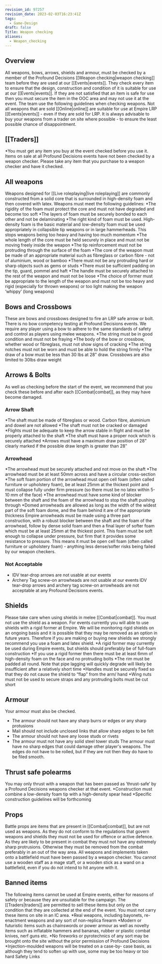 ```yaml
---
revision_id: 97257
revision_date: 2023-02-03T16:23:41Z
tags:
  - Game-Design
draft: false
Title: Weapon checking
aliases:
  - Weapon_checking
---
```

## Overview
All weapons, bows, arrows, shields and armour, must be checked by a member of the Profound Decisions [[Weapon checking|weapon checking]] team before they are used at our [[Events|events]]. They check every item to ensure that the design, construction and condition of it is suitable for use at our [[Events|events]]. If they are not satisfied that an item is safe for use then you must secure the item in the OOC area and may not use it at the event. The team use the following guidelines when checking weapons.
Not all weapons that are sold [[Online|online]] are suitable for use at Empire LRP [[Events|events]] - even if they are sold for LRP. It is always advisable to buy your weapons from a trader on site where possible - to ensure the least possible chance of disappointment.
## [[Traders]]
*You must get any item you buy at the event checked before you use it.
Items on sale at all Profound Decisions events have not been checked by a weapon checker. Please take any item that you purchase to a weapon checker and have it checked.
## All weapons
Weapons designed for [[Live roleplaying|live roleplaying]] are commonly constructed from a solid core that is surrounded in high-density foam and then covered with latex. Weapons must meet the following guidelines: 
*The rigidity of the foam must protect the core and must not have degraded and become too soft
*The layers of foam must be securely bonded to each other and not be delaminating
*The right kind of foam must be used. High-density foam is the basic material and low-density foam must be used appropriately in collapsible tip weapons or in large hammerheads. This stops weapons being too heavy and having too much momentum
*The whole length of the core must be held securely in place and must not be moving freely inside the weapon
*The tip reinforcement must not be protruding through the surface of the foam
*The core of the weapon must be made of an appropriate material such as fibreglass or carbon fibre - not of aluminium, wood or bamboo
*There must not be any protruding hard or sharp objects such as gems or studs
*There must be sufficient padding on the tip, guard, pommel and haft
*The handle must be securely attached to the rest of the weapon and must not be loose
*The choice of former must be appropriate to the length of the weapon and must not be too heavy and rigid (especially for thrown weapons) or too light making the weapon ‘whippy’ (long weapons)
## Bows and Crossbows
These are bows and crossbows designed to fire an LRP safe arrow or bolt. There is no bow competency testing at Profound Decisions events. We require any player using a bow to adhere to the same standards of safety and control as players using melee weapons. 
*The string must be in good condition and must not be fraying
*The body of the bow or crossbow, whether wood or fibreglass, must not show signs of cracking
*The string notches must not be worn and must be able to hold the string firmly
*The draw of a bow must be less than 30 lbs at 28” draw. Crossbows are also limited to 30lbs draw weight
## Arrows & Bolts
As well as checking before the start of the event, we recommend that you check these before and after each [[Combat|combat]], as they may have become damaged. 
### Arrow Shaft
*The shaft must be made of fibreglass or wood. Carbon fibre, aluminium and dowel are not allowed
*The shaft must not be cracked or damaged
*Flights must be adequate to keep the arrow stable in flight and must be properly attached to the shaft
*The shaft must have a proper nock which is securely attached
*Arrows must have a maximum draw position of 28” clearly marked if the possible draw length is greater than 28”
### Arrowhead
*The arrowhead must be securely attached and not move on the shaft
*The arrowhead must be at least 50mm across and have a circular cross-section
*The soft foam portion of the arrowhead must open cell foam (often called furniture or upholstery foam), be at least 25mm at the thickest point and must collapse fully under firm pressure (so there must be no latex within 5-10 mm of the face)
*The arrowhead must have some kind of blocker between the shaft and the foam of the arrowhead to stop the shaft pushing through 
*Domed arrowheads are allowed as long as the width of the widest part of the soft foam dome, and the foam behind it are of the appropriate thickness
Empire arrowheads must be made using a three part construction, with a robust blocker between the shaft and the foam of the arrowhead, follow by dense solid foam and then a final layer of softer foam which must be at least 25mm at the thickest point. This foam must be soft enough to collapse under pressure, but firm that it provides some resistance to pressure. This means it must be open cell foam (often called furniture or upholstery foam) - anything less dense/softer risks being failed by our weapon checkers.
### Not Acceptable
* IDV tear-drop arrows are not usable at our events
* Archery Tag screw-on arrowheads are not usable at our events
IDV tear-drop arrows and archery tag screw-on arrowheads are not acceptable at any Profound Decisions events.
## Shields
Please take care when using shields in melee [[Combat|combat]]. You must not use the shield as a weapon. 
For events currently you will able to use shields with a rigid former at Empire. We will be monitoring rigid shields on an ongoing basis and it is possible that they may be removed as an option in future years. 
Therefore if you are making or buying new shields we strongly recommend you use a foam and latex shield.
*A rigid former may currently be used during Empire events, but shields should preferably be of full-foam construction
*If you use a rigid former then there must be at least 6mm of high-density foam on the face and no protruding bolts
*The rim must be padded all round. Note that pipe lagging will quickly degrade will likely be insufficient after a relatively short time
*Handles must be securely fixed so that they do not cause the shield to “flap” from the arm/ hand
*Wing nuts must not be used to secure straps and any protruding bolts must be cut short
## Armour
Your armour must also be checked.
* The armour should not have any sharp burrs or edges or any sharp protusions
* Mail should not include unclosed links that allow sharp edges to be felt
* The armour should not have any loose studs or rivets
* The armour must not have any solid steel tower studs
The armour must have no sharp edges that could damage other player's weapons. The edges do not have to be rolled, but if they are not then they do have to be filed smooth.
## Thrust safe polearms
You may only thrust with a weapon that has been passed as ‘thrust-safe’ by a Profound Decisions weapons checker at that event.
*Construction must combine a low-density foam tip with a high-density spear head
*Specific construction guidelines will be forthcoming
## Props
Battle props are items that are present in [[Combat|combat]], but are not used as weapons. As they do not conform to the regulations that govern weapons and shields they must not be used for offence or active defence. As they are likely to be present in combat they must not have any extremely sharp protrusions. Otherwise they must be removed from the combat preferably in an out of the way area. 
All weapons and implements taken onto a battlefield must have been passed by a weapon checker. You cannot use a wooden staff as a mage staff, or a wooden stick as a wand on a battlefield, even if you do not intend to hit anyone with it.
## Banned items
The following items cannot be used at Empire events, either for reasons of safety or because they are unsuitable for the campaign. The [[Traders|traders]] are permitted to sell these items but only on the condition that they are collected at the end of the event. You must not carry these items on site in an IC area. 
*Real weapons, including bayonets, re-enactment weapons and any sort of non-replica firearm
*Modern or futuristic items such as chainswords or power armour as well as novelty items such as inflatable hammers and bananas, rubber or plastic combat knives, nerf guns etc.
*No fireworks or pyrotechnics of any sort may be brought onto the site without the prior permission of Profound Decisions
*Injection-moulded weapons will be treated on a case-by- case basis, as although they tend to soften up with use, some may be too heavy or too hard
Safety Links